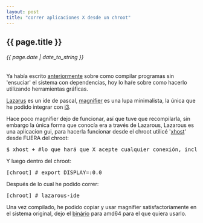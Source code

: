 ```yaml
---
layout: post
title: "correr aplicaciones X desde un chroot"
---
```


## {{ page.title }}

###### {{ page.date | date_to_string }}

Ya había escrito [anteriormente](http://javier.io/blog/es/2011/11/09/compilar-software-sin-ensuciar-el-sistema.html) sobre como compilar programas sin 'ensuciar' el sistema con dependencias, hoy lo haŕe sobre como hacerlo utilizando herramientas gráficas.

[Lazarus](http://www.lazarus.freepascal.org/) es un ide de pascal, [magnifier](http://magnifier.sourceforge.net/) es una lupa minimalista, la única que he podido integrar con [i3](http://javier.io/blog/es/2010/06/16/i3-ebf3.html).

Hace poco magnifier dejo de funcionar, así que tuve que recompilarla, sin embargo la única forma que conocía era a través de Lazarous, Lazarous es una aplicacion gui, para hacerla funcionar desde el chroot utilicé '[xhost](http://linux.about.com/library/cmd/blcmdl_xhost.htm)' desde FUERA del chroot:

<pre class="sh_sh">
$ xhost + #lo que hará que X acepte cualquier conexión, incluyendo la del chroot
</pre>

Y luego dentro del chroot:

<pre class="sh_sh">
[chroot] # export DISPLAY=:0.0
</pre>

Después de lo cual he podido correr:

<pre class="sh_sh">
[chroot] # lazarous-ide
</pre>

Una vez compilado, he podido copiar y usar magnifier satisfactoriamente en el sistema original, dejo el [binário](http://f.javier.io/rep/s/magnifier.bin) para amd64 para el que quiera usarlo.
